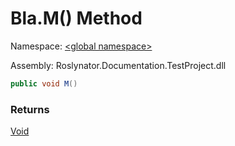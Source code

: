# Bla\.M\(\) Method

Namespace: [\<global namespace>](../../README.md)

Assembly: Roslynator\.Documentation\.TestProject\.dll

```csharp
public void M()
```

### Returns

[Void](https://docs.microsoft.com/en-us/dotnet/api/system.void)

